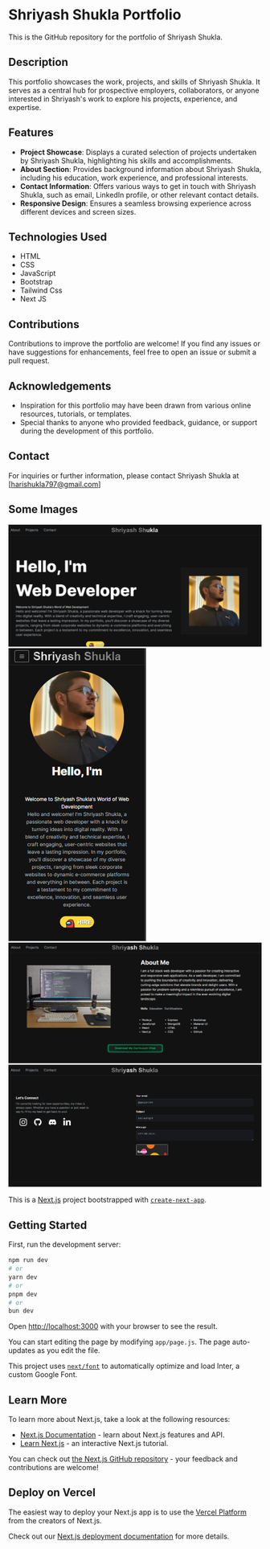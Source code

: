 
# Shriyash Shukla Portfolio

This is the GitHub repository for the portfolio of Shriyash Shukla.

## Description

This portfolio showcases the work, projects, and skills of Shriyash Shukla. It serves as a central hub for prospective employers, collaborators, or anyone interested in Shriyash's work to explore his projects, experience, and expertise.

## Features

- **Project Showcase**: Displays a curated selection of projects undertaken by Shriyash Shukla, highlighting his skills and accomplishments.
- **About Section**: Provides background information about Shriyash Shukla, including his education, work experience, and professional interests.
- **Contact Information**: Offers various ways to get in touch with Shriyash Shukla, such as email, LinkedIn profile, or other relevant contact details.
- **Responsive Design**: Ensures a seamless browsing experience across different devices and screen sizes.

## Technologies Used

- HTML
- CSS
- JavaScript
- Bootstrap 
- Tailwind Css
- Next JS


## Contributions

Contributions to improve the portfolio are welcome! If you find any issues or have suggestions for enhancements, feel free to open an issue or submit a pull request.


## Acknowledgements

- Inspiration for this portfolio may have been drawn from various online resources, tutorials, or templates.
- Special thanks to anyone who provided feedback, guidance, or support during the development of this portfolio.

## Contact

For inquiries or further information, please contact Shriyash Shukla at [harishukla797@gmail.com]

<H2>Some Images</H2>

![1](https://github.com/shriyashshukla/portfolio/blob/master/SS/Screenshot%202024-05-13%20222238.png)
![2](https://github.com/shriyashshukla/portfolio/blob/master/SS/Screenshot%202024-05-13%20222338.png)
![3](https://github.com/shriyashshukla/portfolio/blob/master/SS/Screenshot%202024-05-13%20222252.png)
![4](https://github.com/shriyashshukla/portfolio/blob/master/SS/Screenshot%202024-05-13%20222308.png)




This is a [Next.js](https://nextjs.org/) project bootstrapped with [`create-next-app`](https://github.com/vercel/next.js/tree/canary/packages/create-next-app).

## Getting Started

First, run the development server:

```bash
npm run dev
# or
yarn dev
# or
pnpm dev
# or
bun dev
```

Open [http://localhost:3000](http://localhost:3000) with your browser to see the result.

You can start editing the page by modifying `app/page.js`. The page auto-updates as you edit the file.

This project uses [`next/font`](https://nextjs.org/docs/basic-features/font-optimization) to automatically optimize and load Inter, a custom Google Font.

## Learn More

To learn more about Next.js, take a look at the following resources:

- [Next.js Documentation](https://nextjs.org/docs) - learn about Next.js features and API.
- [Learn Next.js](https://nextjs.org/learn) - an interactive Next.js tutorial.

You can check out [the Next.js GitHub repository](https://github.com/vercel/next.js/) - your feedback and contributions are welcome!

## Deploy on Vercel

The easiest way to deploy your Next.js app is to use the [Vercel Platform](https://vercel.com/new?utm_medium=default-template&filter=next.js&utm_source=create-next-app&utm_campaign=create-next-app-readme) from the creators of Next.js.

Check out our [Next.js deployment documentation](https://nextjs.org/docs/deployment) for more details.
